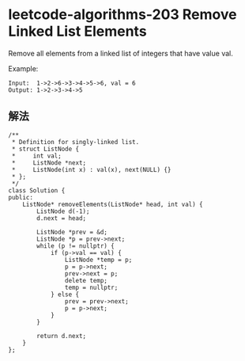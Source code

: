 # leetcode-algorithms-203 Remove Linked List Elements

Remove all elements from a linked list of integers that have value val.

Example:
```
Input:  1->2->6->3->4->5->6, val = 6
Output: 1->2->3->4->5
```

## 解法

```
/**
 * Definition for singly-linked list.
 * struct ListNode {
 *     int val;
 *     ListNode *next;
 *     ListNode(int x) : val(x), next(NULL) {}
 * };
 */
class Solution {
public:
    ListNode* removeElements(ListNode* head, int val) {
        ListNode d(-1);
        d.next = head;
        
        ListNode *prev = &d;
        ListNode *p = prev->next;
        while (p != nullptr) {
            if (p->val == val) {
                ListNode *temp = p;
                p = p->next;
                prev->next = p;
                delete temp;
                temp = nullptr;
            } else {
                prev = prev->next;
                p = p->next;
            }
        }
        
        return d.next;
    }
};
```